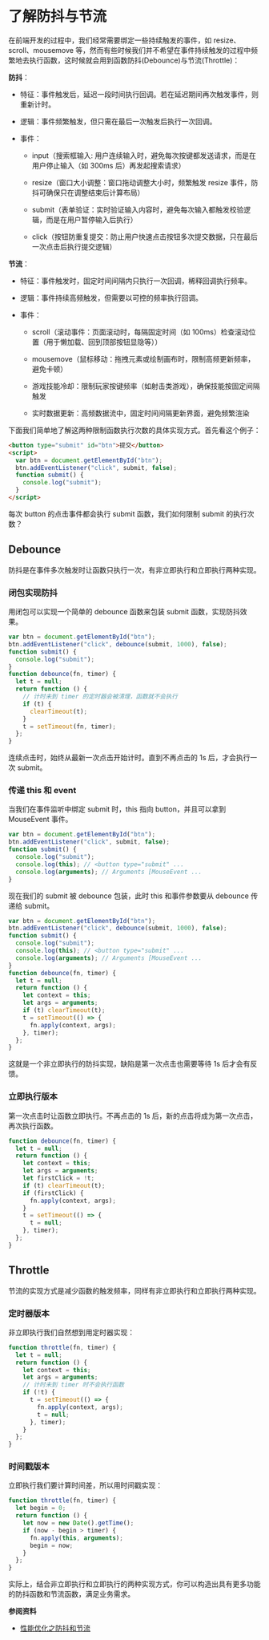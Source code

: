 # 了解防抖与节流


在前端开发的过程中，我们经常需要绑定一些持续触发的事件，如 resize、scroll、mousemove 等，然而有些时候我们并不希望在事件持续触发的过程中频繁地去执行函数，这时候就会用到函数防抖(Debounce)与节流(Throttle)：

**防抖**：

 - 特征：事件触发后，延迟一段时间执行回调。若在延迟期间再次触发事件，则重新计时。

 - 逻辑：事件频繁触发，但只需在最后一次触发后执行一次回调。

 - 事件：
    
    - input（搜索框输入: 用户连续输入时，避免每次按键都发送请求，而是在用户停止输入（如 300ms 后）再发起搜索请求）

    - resize（窗口大小调整：窗口拖动调整大小时，频繁触发 resize 事件，防抖可确保只在调整结束后计算布局）

    - submit（表单验证：实时验证输入内容时，避免每次输入都触发校验逻辑，而是在用户暂停输入后执行）

    - click（按钮防重复提交：防止用户快速点击按钮多次提交数据，只在最后一次点击后执行提交逻辑）

**节流**：

  - 特征：事件触发时，固定时间间隔内只执行一次回调，稀释回调执行频率。

  - 逻辑：事件持续高频触发，但需要以可控的频率执行回调。

  - 事件：

    - scroll（滚动事件：页面滚动时，每隔固定时间（如 100ms）检查滚动位置（用于懒加载、回到顶部按钮显隐等））

    - mousemove（鼠标移动：拖拽元素或绘制画布时，限制高频更新频率，避免卡顿）

    - 游戏技能冷却：限制玩家按键频率（如射击类游戏），确保技能按固定间隔触发

    - 实时数据更新：高频数据流中，固定时间间隔更新界面，避免频繁渲染

下面我们简单地了解这两种限制函数执行次数的具体实现方式。首先看这个例子：

```html
<button type="submit" id="btn">提交</button>
<script>
  var btn = document.getElementById("btn");
  btn.addEventListener("click", submit, false);
  function submit() {
    console.log("submit");
  }
</script>
```

每次 button 的点击事件都会执行 submit 函数，我们如何限制 submit 的执行次数？

## Debounce

防抖是在事件多次触发时让函数只执行一次，有非立即执行和立即执行两种实现。

### 闭包实现防抖

用闭包可以实现一个简单的 debounce 函数来包装 submit 函数，实现防抖效果。

```js
var btn = document.getElementById("btn");
btn.addEventListener("click", debounce(submit, 1000), false);
function submit() {
  console.log("submit");
}
function debounce(fn, timer) {
  let t = null;
  return function () {
    // 计时未到 timer 的定时器会被清理，函数就不会执行
    if (t) {
      clearTimeout(t);
    }
    t = setTimeout(fn, timer);
  };
}
```

连续点击时，始终从最新一次点击开始计时。直到不再点击的 1s 后，才会执行一次 submit。

### 传递 this 和 event

当我们在事件监听中绑定 submit 时，this 指向 button，并且可以拿到 MouseEvent 事件。

```js
var btn = document.getElementById("btn");
btn.addEventListener("click", submit, false);
function submit() {
  console.log("submit");
  console.log(this); // <button type="submit" ...
  console.log(arguments); // Arguments [MouseEvent ...
}
```

现在我们的 submit 被 debounce 包装，此时 this 和事件参数要从 debounce 传递给 submit。

```js
var btn = document.getElementById("btn");
btn.addEventListener("click", debounce(submit, 1000), false);
function submit() {
  console.log("submit");
  console.log(this); // <button type="submit" ...
  console.log(arguments); // Arguments [MouseEvent ...
}
function debounce(fn, timer) {
  let t = null;
  return function () {
    let context = this;
    let args = arguments;
    if (t) clearTimeout(t);
    t = setTimeout(() => {
      fn.apply(context, args);
    }, timer);
  };
}
```

这就是一个非立即执行的防抖实现，缺陷是第一次点击也需要等待 1s 后才会有反馈。

### 立即执行版本

第一次点击时让函数立即执行。不再点击的 1s 后，新的点击将成为第一次点击，再次执行函数。

```js
function debounce(fn, timer) {
  let t = null;
  return function () {
    let context = this;
    let args = arguments;
    let firstClick = !t;
    if (t) clearTimeout(t);
    if (firstClick) {
      fn.apply(context, args);
    }
    t = setTimeout(() => {
      t = null;
    }, timer);
  };
}
```

## Throttle

节流的实现方式是减少函数的触发频率，同样有非立即执行和立即执行两种实现。

### 定时器版本

非立即执行我们自然想到用定时器实现：

```js
function throttle(fn, timer) {
  let t = null;
  return function () {
    let context = this;
    let args = arguments;
    // 计时未到 timer 时不会执行函数
    if (!t) {
      t = setTimeout(() => {
        fn.apply(context, args);
        t = null;
      }, timer);
    }
  };
}
```

### 时间戳版本

立即执行我们要计算时间差，所以用时间戳实现：

```js
function throttle(fn, timer) {
  let begin = 0;
  return function () {
    let now = new Date().getTime();
    if (now - begin > timer) {
      fn.apply(this, arguments);
      begin = now;
    }
  };
}
```

实际上，结合非立即执行和立即执行的两种实现方式，你可以构造出具有更多功能的防抖函数和节流函数，满足业务需求。

**参阅资料**

- [性能优化之防抖和节流](https://juejin.im/post/6844903888978444296)

